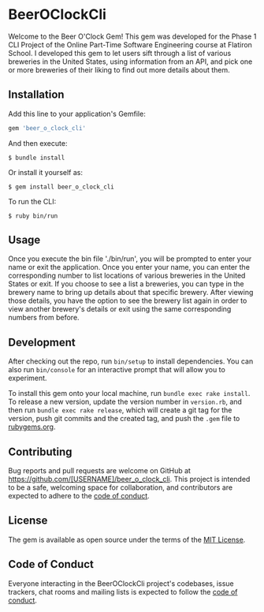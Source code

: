 # BeerOClockCli

Welcome to the Beer O'Clock Gem! This gem was developed for the Phase 1 CLI Project of the Online Part-Time Software Engineering course at Flatiron School.  I developed this gem to let users sift through a list of various breweries in the United States, using information from an API, and pick one or more breweries of their liking to find out more details about them. 

## Installation

Add this line to your application's Gemfile:

```ruby
gem 'beer_o_clock_cli'
```

And then execute:

    $ bundle install

Or install it yourself as:

    $ gem install beer_o_clock_cli

To run the CLI:
    
    $ ruby bin/run

## Usage

Once you execute the bin file './bin/run', you will be prompted to enter your name or exit the application. Once you enter your name, you can enter the corresponding number to list locations of various breweries in the United States or exit.  If you choose to see a list a breweries, you can type in the brewery name to bring up details about that specific brewery.  After viewing those details, you have the option to see the brewery list again in order to view another brewery's details or exit using the same corresponding numbers from before.

## Development

After checking out the repo, run `bin/setup` to install dependencies. You can also run `bin/console` for an interactive prompt that will allow you to experiment.

To install this gem onto your local machine, run `bundle exec rake install`. To release a new version, update the version number in `version.rb`, and then run `bundle exec rake release`, which will create a git tag for the version, push git commits and the created tag, and push the `.gem` file to [rubygems.org](https://rubygems.org).

## Contributing

Bug reports and pull requests are welcome on GitHub at https://github.com/[USERNAME]/beer_o_clock_cli. This project is intended to be a safe, welcoming space for collaboration, and contributors are expected to adhere to the [code of conduct](https://github.com/[USERNAME]/beer_o_clock_cli/blob/master/CODE_OF_CONDUCT.md).

## License

The gem is available as open source under the terms of the [MIT License](https://opensource.org/licenses/MIT).

## Code of Conduct

Everyone interacting in the BeerOClockCli project's codebases, issue trackers, chat rooms and mailing lists is expected to follow the [code of conduct](https://github.com/[USERNAME]/beer_o_clock_cli/blob/master/CODE_OF_CONDUCT.md).
